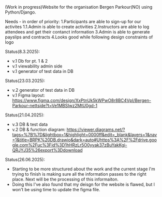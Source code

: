 (Work in progress)Website for the organisation Bergen Parkour(NO) using Python/Django.

Needs - in order of priority:
1.Participants are able to sign-up for our activites
1.1.Admin is able to create activities
2.Instructors are able to log attendees and get their contanct information
3.Admin is able to generate payslips and contracts
4.Looks good while following design constraints of logo

Status(8.3.2025):
- v.1 Db for pt. 1 & 2
- v.1 viewability admin side
- v.1 generator of test data in DB

Status(23.03.2025):
- v.2 generator of test data in DB
- v.1 Figma layout: https://www.figma.com/design/XxPtnUk5kWPwO8r8BC4VpI/Bergen-Parkour-nettside?t=Ve1MBSIwz2MtU0gd-1

Status(21.04.2025):
- v.3 DB & test data
- v.2 DB & function diagram: https://viewer.diagrams.net/?tags=%7B%7D&lightbox=1&highlight=0000ff&edit=_blank&layers=1&nav=1&title=BRPK%20DB.drawio&dark=auto#Uhttps%3A%2F%2Fdrive.google.com%2Fuc%3Fid%3D1hHRzLr5O0yvak37zBuYakKgi-QRJYJ35%26export%3Ddownload

Status(26.06.2025):
- Starting to be more structured about the work and the current stage I'm trying to finish is making sure all the information passes to the right place. Next will be the processing of this informaiton.
- Doing this I've also found that my deisgn for the website is flawed, but I won't be using time to update the figma file.